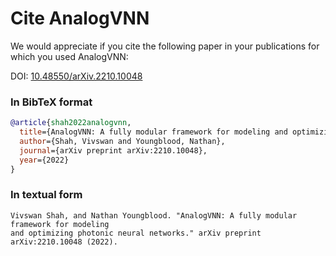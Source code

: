 # Cite AnalogVNN

We would appreciate if you cite the following paper in your publications for which you used AnalogVNN:

DOI: [10.48550/arXiv.2210.10048](https://doi.org/10.48550/arXiv.2210.10048)

### In BibTeX format

```bibtex
@article{shah2022analogvnn,
  title={AnalogVNN: A fully modular framework for modeling and optimizing photonic neural networks},
  author={Shah, Vivswan and Youngblood, Nathan},
  journal={arXiv preprint arXiv:2210.10048},
  year={2022}
}
```

### In textual form

```text
Vivswan Shah, and Nathan Youngblood. "AnalogVNN: A fully modular framework for modeling 
and optimizing photonic neural networks." arXiv preprint arXiv:2210.10048 (2022).
```